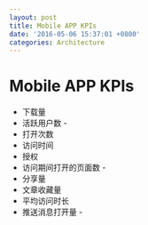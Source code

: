 ```yaml
---
layout: post
title: Mobile APP KPIs
date: '2016-05-06 15:37:01 +0800'
categories: Architecture
---
```


# Mobile APP KPIs

- 下载量
- 活跃用户数 -
- 打开次数
- 访问时间
- 授权
- 访问期间打开的页面数 -
- 分享量
- 文章收藏量
- 平均访问时长
- 推送消息打开量 -
